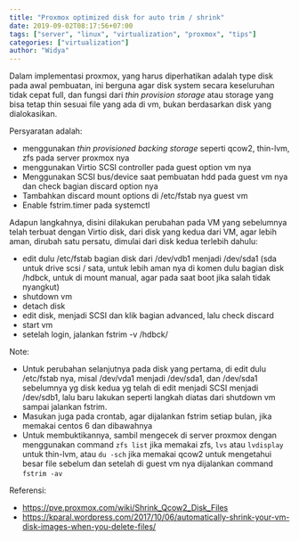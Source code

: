 ```yaml
---
title: "Proxmox optimized disk for auto trim / shrink"
date: 2019-09-02T08:17:56+07:00
tags: ["server", "linux", "virtualization", "proxmox", "tips"]
categories: ["virtualization"]
author: "Widya"
---
```


Dalam implementasi proxmox, yang harus diperhatikan adalah type disk pada awal pembuatan, ini berguna agar disk system secara keseluruhan tidak cepat full, dan fungsi dari *thin provision storage* atau storage yang bisa tetap thin sesuai file yang ada di vm, bukan berdasarkan disk yang dialokasikan.

Persyaratan adalah:

* menggunakan *thin provisioned backing storage* seperti qcow2, thin-lvm, zfs pada server proxmox nya
* menggunakan Virtio SCSI controller pada guest option vm nya
* Menggunakan SCSI bus/device saat pembuatan hdd pada guest vm nya dan check bagian discard option nya
* Tambahkan discard mount options di /etc/fstab nya guest vm
* Enable fstrim.timer pada systemctl

Adapun langkahnya, disini dilakukan perubahan pada VM yang sebelumnya telah terbuat dengan Virtio disk, dari disk yang kedua dari VM, agar lebih aman, dirubah satu persatu, dimulai dari disk kedua terlebih dahulu:

* edit dulu /etc/fstab bagian disk dari /dev/vdb1 menjadi /dev/sda1 (sda untuk drive scsi / sata, untuk lebih aman nya di komen dulu bagian disk /hdbck, untuk di mount manual, agar pada saat boot jika salah tidak nyangkut)
* shutdown vm
* detach disk
* edit disk, menjadi SCSI dan klik bagian advanced, lalu check discard
* start vm
* setelah login, jalankan fstrim -v /hdbck/

Note:

* Untuk perubahan selanjutnya pada disk yang pertama, di edit dulu /etc/fstab nya, misal /dev/vda1 menjadi /dev/sda1, dan /dev/sda1 sebelumnya yg disk kedua yg telah di edit menjadi SCSI menjadi /dev/sdb1, lalu baru lakukan seperti langkah diatas dari shutdown vm sampai jalankan fstrim.
* Masukan juga pada crontab, agar dijalankan fstrim setiap bulan, jika memakai centos 6 dan dibawahnya
* Untuk membuktikannya, sambil mengecek di server proxmox dengan menggunakan command `zfs list` jika memakai zfs, `lvs` atau `lvdisplay` untuk thin-lvm, atau `du -sch` jika memakai qcow2 untuk mengetahui besar file sebelum dan setelah di guest vm nya dijalankan command `fstrim -av`

Referensi:

* https://pve.proxmox.com/wiki/Shrink_Qcow2_Disk_Files
* https://kparal.wordpress.com/2017/10/06/automatically-shrink-your-vm-disk-images-when-you-delete-files/
